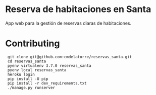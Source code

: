 # Reserva de habitaciones en Santa

App web para la gestión de reservas diaras de habitaciones.

# Contributing

```
 git clone git@github.com:cmdelatorre/reservas_santa.git
 cd reservas_santa
 pyenv virtualenv 3.7.0 reservas_santa
 pyenv local reservas_santa
 heroku login
 pip install -U pip
 pip install -r dev_requirements.txt
 ./manage.py runserver
 ```

